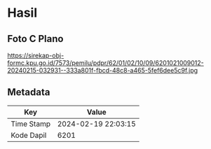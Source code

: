 # Hasil

## Foto C Plano

https://sirekap-obj-formc.kpu.go.id/7573/pemilu/pdpr/62/01/02/10/09/6201021009012-20240215-032931--333a801f-fbcd-48c8-a465-5fef6dee5c9f.jpg


## Metadata

| Key        | Value               |
| ---------- | ------------------- |
| Time Stamp | 2024-02-19 22:03:15 |
| Kode Dapil | 6201                |



